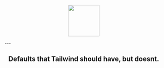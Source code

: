 <p align="center">
  <img src='https://cdn.discordapp.com/attachments/841821480089944098/1098707751741423679/tw-airway-full.png' style="height: 100px;">
</p>
---
<h2 align="center">
  Defaults that Tailwind should have, but doesnt.
</h2>
